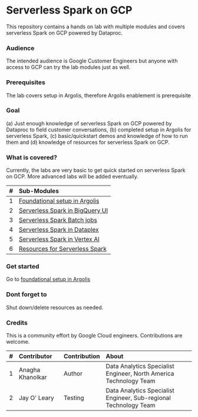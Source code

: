 # Serverless Spark on GCP

This repository contains a hands on lab with multiple modules and covers serverless Spark on GCP powered by Dataproc. 

### Audience
The intended audience is Google Customer Engineers but anyone with access to GCP can try the lab modules just as well.

### Prerequisites
The lab covers setup in Argolis, therefore Argolis enablement is prerequisite

### Goal
(a) Just enough knowledge of serverless Spark on GCP powered by Dataproc to field customer conversations, (b) completed setup in Argolis for serverless Spark, (c) basic/quickstart demos and knowledge of how to run them and (d) knowledge of resources for serverless Spark on GCP.

### What is covered?
Currently, the labs are very basic to get quick started on serverless Spark on GCP. More advanced labs will be added eventually.

| # | Sub-Modules | 
| -- | :--- |
| 1 | [Foundational setup in Argolis](01-foundational-setup.md) | 
| 2 | [Serverless Spark in BigQuery UI](02-s8s-spark-in-bigquery.md) |
| 3 | [Serverless Spark Batch jobs](03-s8s-batch.md) |
| 4 | [Serverless Spark in Dataplex](04-s8s-dataplex.md) |
| 5 | [Serverless Spark in Vertex AI](05-s8s-vertex-ai.md) |
| 6 | [Resources for Serverless Spark](https://spark.apache.org/docs/latest/) |

### Get started

Go to [foundational setup in Argolis](01-foundational-setup.md)

### Dont forget to 
Shut down/delete resources as needed.

### Credits
This is a community effort by Google Cloud engineers. Contributions are welcome.<br>


| # | Contributor | Contribution | About |
| -- | :---    | :---| :---| 
| 1 | Anagha Khanolkar | Author | Data Analytics Specialist Engineer, North America Technology Team |
| 2 | Jay O' Leary | Testing | Data Analytics Specialist Engineer, Sub-regional Technology Team |


